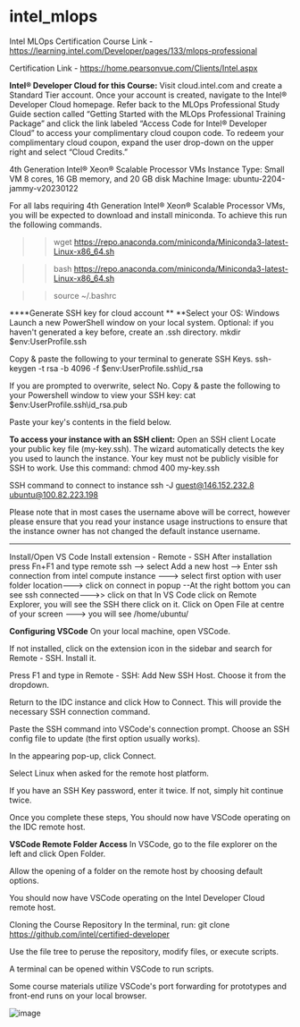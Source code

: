 # intel_mlops
Intel MLOps Certification
Course Link - https://learning.intel.com/Developer/pages/133/mlops-professional

Certification Link - https://home.pearsonvue.com/Clients/Intel.aspx


**Intel® Developer Cloud for this Course:**
Visit cloud.intel.com and create a Standard Tier account.
Once your account is created, navigate to the Intel® Developer Cloud homepage.
Refer back to the MLOps Professional Study Guide section called “Getting Started with the MLOps Professional Training Package” and click the link labeled “Access Code for Intel® Developer Cloud” to access your complimentary cloud coupon code. 
To redeem your complimentary cloud coupon, expand the user drop-down on the upper right and select “Cloud Credits.”

4th Generation Intel® Xeon® Scalable Processor VMs
Instance Type: Small VM 8 cores, 16 GB memory, and 20 GB disk
Machine Image: ubuntu-2204-jammy-v20230122

For all labs requiring 4th Generation Intel® Xeon® Scalable Processor VMs, you will be expected to download and install miniconda. To achieve this run the following commands.

>> wget https://repo.anaconda.com/miniconda/Miniconda3-latest-Linux-x86_64.sh

>> bash https://repo.anaconda.com/miniconda/Miniconda3-latest-Linux-x86_64.sh

>> source ~/.bashrc

****Generate SSH key for cloud account **
**Select your OS:
 Windows
Launch a new PowerShell window on your local system.
Optional: if you haven't generated a key before, create an .ssh directory.
mkdir $env:UserProfile\.ssh

Copy & paste the following to your terminal to generate SSH Keys.
ssh-keygen -t rsa -b 4096 -f $env:UserProfile\.ssh\id_rsa

If you are prompted to overwrite, select No.
Copy & paste the following to your Powershell window to view your SSH key:
cat $env:UserProfile\.ssh\id_rsa.pub

Paste your key's contents in the field below.

**To access your instance with an SSH client:**
Open an SSH client
Locate your public key file (my-key.ssh). The wizard automatically detects the key you used to launch the instance.
Your key must not be publicly visible for SSH to work. Use this command:
chmod 400 my-key.ssh

SSH command to connect to instance
ssh -J guest@146.152.232.8 ubuntu@100.82.223.198

Please note that in most cases the username above will be correct, however please ensure that you read your instance usage instructions to ensure that the instance owner has not changed the default instance username.


--------------------------
Install/Open VS Code
Install extension - Remote - SSH
After installation press Fn+F1 and type remote ssh --> select  Add a new host --> Enter ssh connection from intel compute instance ---> select first option with user folder location---> click on connect in popup --At the right bottom you can see ssh connected--->> click on that
In VS Code click on Remote Explorer, you will see the SSH there click on it.
Click on Open File at centre of your screen ---> you will see /home/ubuntu/

**Configuring VSCode**
On your local machine, open VSCode.

If not installed, click on the extension icon in the sidebar and search for Remote - SSH. Install it.

Press F1 and type in Remote - SSH: Add New SSH Host. Choose it from the dropdown.

Return to the IDC instance and click How to Connect. This will provide the necessary SSH connection command.

Paste the SSH command into VSCode's connection prompt. Choose an SSH config file to update (the first option usually works).

In the appearing pop-up, click Connect.

Select Linux when asked for the remote host platform.

If you have an SSH Key password, enter it twice. If not, simply hit continue twice.

Once you complete these steps, You should now have VSCode operating on the IDC remote host.

**VSCode Remote Folder Access**
In VSCode, go to the file explorer on the left and click Open Folder.

Allow the opening of a folder on the remote host by choosing default options.

You should now have VSCode operating on the Intel Developer Cloud remote host.

Cloning the Course Repository
In the terminal, run: git clone https://github.com/intel/certified-developer

Use the file tree to peruse the repository, modify files, or execute scripts.

A terminal can be opened within VSCode to run scripts.

Some course materials utilize VSCode's port forwarding for prototypes and front-end runs on your local browser.


![image](https://github.com/sumitsaxena-git/intel_mlops/assets/58607740/21b9ad3a-3dc2-4df2-9fe9-06f49ed66053)

